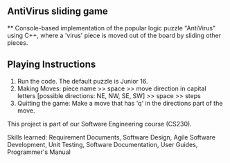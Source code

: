 ## AntiVirus sliding game

** Console-based implementation of the popular logic puzzle "AntiVirus" using C++, where a 'virus' piece is moved out of the board by sliding other pieces.

## Playing Instructions

1. Run the code. The default puzzle is Junior 16.
2. Making Moves: piece name >> space >> move direction in capital letters [possible directions: NE, NW, SE, SW] >> space >> steps
3. Quitting the game: Make a move that has 'q' in the directions part of the move.

This project is part of our Software Engineering course (CS230).

Skills learned: Requirement Documents, Software Design, Agile Software Development, Unit Testing, Software Documentation, User Guides, Programmer's Manual
